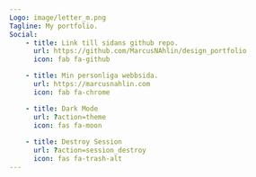 ```yaml
---
Logo: image/letter_m.png
Tagline: My portfolio.
Social:
    - title: Link till sidans github repo.
      url: https://github.com/MarcusNAhlin/design_portfolio
      icon: fab fa-github

    - title: Min personliga webbsida.
      url: https://marcusnahlin.com
      icon: fab fa-chrome

    - title: Dark Mode
      url: ?action=theme
      icon: fas fa-moon
      
    - title: Destroy Session
      url: ?action=session_destroy
      icon: fas fa-trash-alt
---
```

